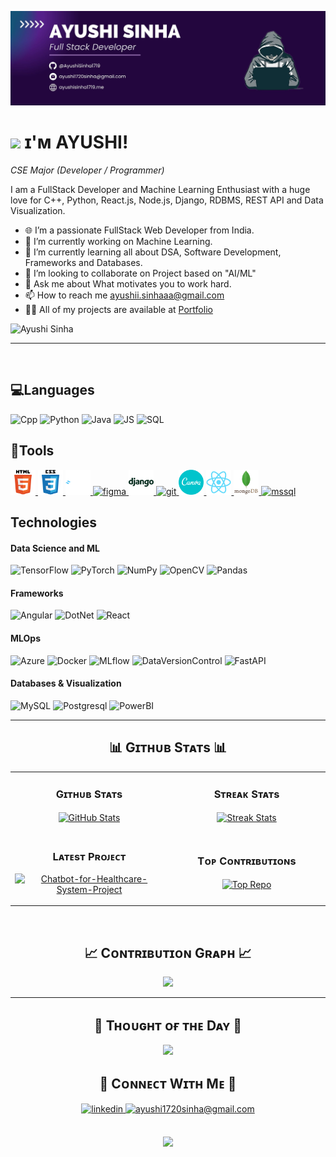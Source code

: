 <!--Banner-->
![Ayushi Banner Image](./cover.jpg)

<!--Night Owl image-->

<!--Header Name-->
# <img src="https://slackmojis.com/emojis/5431-blob-yes/download" width="30"/> ɪ'ᴍ AYUSHI! 
*CSE Major (Developer / Programmer)*
<br />


<!--Start Intro-->               
<p align="left">I am a FullStack Developer and Machine Learning Enthusiast with a huge love for C++, Python, React.js, Node.js, Django, RDBMS, REST API and Data Visualization. </p>


- 🌐 I’m a passionate FullStack Web Developer from India.
- 🔭 I’m currently working on Machine Learning.
- 🌱 I’m currently learning all about DSA, Software Development, Frameworks and Databases.
- 👯 I’m looking to collaborate on Project based on "AI/ML"
- 💬 Ask me about What motivates you to work hard.
- 📫 How to reach me ayushii.sinhaaa@gmail.com
- 👨‍💻 All of my projects are available at [Portfolio](https://ayushisinha1719.github.io/)


<!--Profile Count Badge-->
<p align="left">
<img src="https://komarev.com/ghpvc/?username=AyushiSinha1719&label=Profile%20views&color=0e75b6&style=for-the-badge&logo=star" alt="Ayushi Sinha" style="padding-right:20px;" />
</p>

---
<br />



## 💻Languages
<p>
    </a>

  <a target="_blank">
        <img alt="Cpp" src="https://img.shields.io/badge/C++-%2312100E.svg?&logo=cplusplus&style=for-the-badge&logoColor=00599C"/>
    </a>

  <a target="_blank">
        <img alt="Python" src="https://img.shields.io/badge/Python-%2312100E.svg?logo=python&style=for-the-badge&logoColor=blue"/>
    </a>
  <a target="_blank">
        <img alt="Java" src="https://img.shields.io/badge/Java-%2312100E.svg?logo=java&logoColor=blue&style=for-the-badge"/>
    </a>  
  <a target="_blank">
        <img alt="JS" src="https://img.shields.io/badge/Javascript-%2312100E.svg?logo=javascript&style=for-the-badge&logoColor=yellow"/>
    </a>
 
  <a target="_blank">
        <img alt="SQL" src="https://img.shields.io/badge/SQL-%2312100E.svg?style=for-the-badge&logo=mysql&logoColor=white"/>
    </a>
    
</p>

## 🤖Tools

<p align="left"> 
 <a href="https://www.w3.org/html/" target="_blank" rel="noreferrer"> <img src="https://raw.githubusercontent.com/devicons/devicon/master/icons/html5/html5-original-wordmark.svg" alt="html5" width="40" height="40"/> </a> 
<a href="https://www.w3schools.com/css/" target="_blank" rel="noreferrer"> <img src="https://raw.githubusercontent.com/devicons/devicon/master/icons/css3/css3-original-wordmark.svg" alt="css3" width="40" height="40"/> </a>
<a href="https://tailwindcss.com/" target="_blank" rel="noreferrer"> <img src="https://raw.githubusercontent.com/devicons/devicon/master/icons/tailwindcss/tailwindcss-original-wordmark.svg" alt="tailwindcss" width="40" height="40"/> </a>
<a href="https://www.figma.com/" target="_blank" rel="noreferrer"> <img src="https://www.vectorlogo.zone/logos/figma/figma-icon.svg" alt="figma" width="40" height="40"/> </a> 
<a href="https://www.djangoproject.com/" target="_blank" rel="noreferrer"> <img src="https://raw.githubusercontent.com/devicons/devicon/master/icons/django/django-plain-wordmark.svg" alt="django" width="40" height="40"/> </a>
<a href="https://git-scm.com/" target="_blank" rel="noreferrer"> <img src="https://www.vectorlogo.zone/logos/git-scm/git-scm-icon.svg" alt="git" width="40" height="40"/> </a>
<a href="https://www.canva.com/" target="_blank" rel="noreferrer"> <img src="https://raw.githubusercontent.com/devicons/devicon/master/icons/canva/canva-original.svg" alt="original" width="40" height="40"/> </a>
<a href="https://www.react.dev" target="_blank" rel="noreferrer"> <img src="https://raw.githubusercontent.com/devicons/devicon/master/icons/react/react-original.svg" alt="react" width="40" height="40"/> </a>
<a href="https://www.mongodb.com/" target="_blank" rel="noreferrer"> <img src="https://raw.githubusercontent.com/devicons/devicon/master/icons/mongodb/mongodb-original-wordmark.svg" alt="mongodb" width="40" height="40"/> </a> 
<a href="https://www.microsoft.com/en-us/sql-server" target="_blank" rel="noreferrer"> <img src="https://www.svgrepo.com/show/303229/microsoft-sql-server-logo.svg" alt="mssql" width="40" height="40"/> </a>  


## Technologies

#### Data Science and ML

![TensorFlow](https://img.shields.io/badge/-TensorFlow-%2312100E.svg?&logo=TensorFlow&style=for-the-badge)
![PyTorch](https://img.shields.io/badge/-PyTorch-%2312100E.svg?&logo=PyTorch&style=for-the-badge)
![NumPy](https://img.shields.io/badge/NumPy-%2312100E.svg?style=for-the-badge&logo=NumPy&logoColor=0c6678)
![OpenCV](https://img.shields.io/badge/OpenCV-%2312100E.svg?style=for-the-badge&logo=OpenCV&logoColor=5c7ce8)
![Pandas](https://img.shields.io/badge/Pandas-%2312100E.svg?style=for-the-badge&logo=pandas&logoColor=white)

#### Frameworks

![Angular](https://img.shields.io/badge/-Angular-%2312100E.svg?&logo=Angular&style=for-the-badge&logoColor=E23237)
![DotNet](https://img.shields.io/badge/.NET_Framework-%2312100E.svg?style=for-the-badge&logo=Dotnet&logoColor=512BD4)
![React](https://img.shields.io/badge/React-%2312100E.svg?&logo=react&style=for-the-badge&logoColor=00599C)

#### MLOps

![Azure](https://img.shields.io/badge/Azure-%2312100E?style=for-the-badge&logo=azuredevops&logoColor=0078D7)
![Docker](https://img.shields.io/badge/-Docker-%2312100E.svg?&logo=Docker&style=for-the-badge)
![MLflow](https://img.shields.io/badge/MLflow-%2312100E?style=for-the-badge&logo=MLFlow)
![DataVersionControl](https://img.shields.io/badge/DVC-%2312100E?style=for-the-badge&logo=DVC&logoColor=13ADC7)
![FastAPI](https://img.shields.io/badge/FastAPI-%2312100E?style=for-the-badge&logo=FastAPI&logoColor=009688)

#### Databases & Visualization

![MySQL](https://img.shields.io/badge/MySQL-%2312100E?style=for-the-badge&logo=MySQL&logoColor=white)
![Postgresql](https://img.shields.io/badge/postgresql-%2312100E?style=for-the-badge&logo=postgresql)
![PowerBI](https://img.shields.io/badge/PowerBI-%2312100E?style=for-the-badge&logo=PowerBI)

---

<!--Github stats Table--> 
<h2 align="center">📊 Gɪᴛʜᴜʙ Sᴛᴀᴛs 📊</h2>

<table width="100%">
  <tr>
    <td width="50%">
      <h3 align="center"><strong>Gɪᴛʜᴜʙ Sᴛᴀᴛs</strong></h3>
      <p align="center">
        <a href="https://github.com/AyushiSinha1719">
          <img align="center" src="https://github-readme-stats.vercel.app/api?username=AyushiSinha1719&count_private=true&show_icons=true&theme=nightowl" alt="GitHub Stats" />
        </a>
      </p>
    </td>
    <td width="50%">
      <h3 align="center"><strong>Sᴛʀᴇᴀᴋ Sᴛᴀᴛs</strong></h3>
      <p align="center">
        <a href="https://github.com/AyushiSinha1719">
          <img align="center" src="https://streak-stats.demolab.com?user=AyushiSinha1719&theme=nightowl" alt="Streak Stats" />
        </a>
      </p>
    </td>
  </tr>
  <tr>
    <td width="50%">
      <h3 align="center"><strong>Lᴀᴛᴇsᴛ Pʀᴏᴊᴇᴄᴛ</strong></h3>
      <p align="center">
        <a href="https://github.com/AyushiSinha1719/Chatbot-for-Healthcare-System-Project">
          <img align="center" width="470" src="https://github-readme-stats.vercel.app/api/pin/?username=AyushiSinha1719&repo=Chatbot-for-Healthcare-System-Project&theme=nightowl&show_owner=true" alt="Chatbot-for-Healthcare-System-Project"/>
        </a>
      </p>
    </td>
    <td width="50%">
      <h3 align="center"><strong>Tᴏᴘ Cᴏɴᴛʀɪʙᴜᴛɪᴏɴs</strong></h3>
      <p align="center">
        <a href="https://github.com/AyushiSinha1719">
          <img align="center" src="https://github-contributor-stats.vercel.app/api?username=AyushiSinha1719&limit=3&theme=nightowl&show_owner=true&combine_all_yearly_contributions=true" alt="Top Repo" />
        </a>
      </p>
    </td>
  </tr>
</table>
<br />

<!--Contribution Graph-->
<h2 align="center">📈 Cᴏɴᴛʀɪʙᴜᴛɪᴏɴ Gʀᴀᴘʜ 📈</h2>
<div align="center">
    <img src="https://github-readme-activity-graph.vercel.app/graph?username=AyushiSinha1719&bg_color=011627&color=79d3c3&line=c792ea&point=ffeb95&area=true&hide_border=false" border-radius="15">
</div>

---

<!--Dynamic Quote card updated everyday at 12 PM--> 
<h2 align="center">🌟 Tʜᴏᴜɢʜᴛ ᴏғ ᴛʜᴇ Dᴀʏ 🌟</h2>

<!--STARTS_HERE_QUOTE_CARD-->
<p align="center">
    <img src="https://readme-daily-quotes.vercel.app/api?author=Vince%20Lombardi&quote=Winners%20never%20quit%20and%20quitters%20never%20win.&theme=dark&bg_color=011627&author_color=ffeb95">
</p>
<!--ENDS_HERE_QUOTE_CARD-->




<!--Contact Section--> 

<h2 align="center">🤝 Cᴏɴɴᴇᴄᴛ Wɪᴛʜ Mᴇ 🤝 </h2>
<div align="center">
 <a href="https://www.linkedin.com/in/ayushisinha1719/" target="_blank">
<img src=https://img.shields.io/badge/linkedin-%231E77B5.svg?&style=for-the-badge&logo=linkedin&logoColor=white alt=linkedin style="margin-bottom: 5px;" />
</a>
  
<a href="mailto:ayushi1720sinha@gmail.com" target="_blank">
<img src="https://img.shields.io/badge/Gmail-D14836?style=for-the-badge&logo=gmail&logoColor=white" alt=ayushi1720sinha@gmail.com mail style="margin-bottom: 5px;" />
</a>

</div>
<br/>




<!--Footer--> 
<p align="center">
  <img src="https://capsule-render.vercel.app/api?type=waving&color=gradient&height=65&section=footer"/>
</p>

